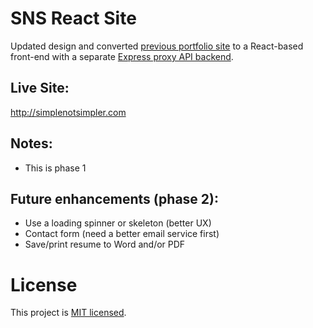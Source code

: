 # SNS React Site

Updated design and converted [previous portfolio site](https://github.com/simplenotsimpler/github-portfolio-simplified) to a React-based front-end with a separate [Express proxy API backend](https://github.com/simplenotsimpler/sns-site-react-backend).

## Live Site:

http://simplenotsimpler.com

## Notes:
- This is phase 1

## Future enhancements (phase 2):
- Use a loading spinner or skeleton (better UX)
- Contact form (need a better email service first)
- Save/print resume to Word and/or PDF

# License

This project is [MIT licensed](./LICENSE).

